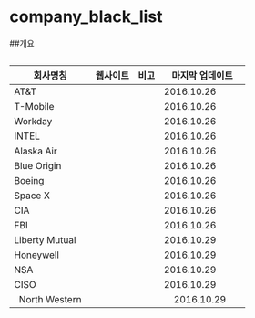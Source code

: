 # company_black_list

##개요



##

| 회사명칭 | 웹사이트 | 비고 | 마지막 업데이트 |
|--------|-------|-----|-------------|
|   AT&T    |       |     |       2016.10.26      |
|   T-Mobile     |       |     |     2016.10.26         |
|     Workday   |       |     |      2016.10.26        |
|   INTEL     |       |     |       2016.10.26       |
|  Alaska Air      |       |     |     2016.10.26         |
|   Blue Origin     |       |     |    2016.10.26        |
|  Boeing      |       |     |      2016.10.26       |
|  Space X      |       |     |     2016.10.26        |
|   CIA     |       |     |       2016.10.26      |
|    FBI    |       |     |       2016.10.26      |
|    Liberty Mutual    |       |     |     2016.10.29        |
|    Honeywell    |       |     |      2016.10.29       |
|    NSA    |       |     |       2016.10.29      |
|    CISO    |       |     |       2016.10.29      |
|    North Western    |       |     |      2016.10.29       |
